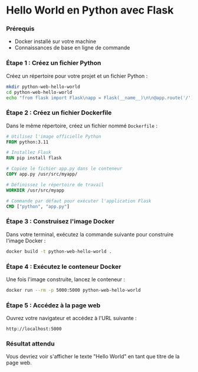# Hello World en Python avec Flask

### Prérequis
- Docker installé sur votre machine
- Connaissances de base en ligne de commande

### Étape 1 : Créez un fichier Python

Créez un répertoire pour votre projet et un fichier Python :
```bash
mkdir python-web-hello-world
cd python-web-hello-world
echo "from flask import Flask\napp = Flask(__name__)\n\n@app.route('/')\ndef hello():\n    return '<h1>Hello World</h1>'\n\nif __name__ == '__main__':\n    app.run(host='0.0.0.0', port=5000)" > app.py
```

### Étape 2 : Créez un fichier Dockerfile

Dans le même répertoire, créez un fichier nommé `Dockerfile` :
```Dockerfile
# Utilisez l'image officielle Python
FROM python:3.11

# Installez Flask
RUN pip install flask

# Copiez le fichier app.py dans le conteneur
COPY app.py /usr/src/myapp/

# Définissez le répertoire de travail
WORKDIR /usr/src/myapp

# Commande par défaut pour exécuter l'application Flask
CMD ["python", "app.py"]
```

### Étape 3 : Construisez l'image Docker

Dans votre terminal, exécutez la commande suivante pour construire l'image Docker :
```bash
docker build -t python-web-hello-world .
```

### Étape 4 : Exécutez le conteneur Docker

Une fois l'image construite, lancez le conteneur :
```bash
docker run --rm -p 5000:5000 python-web-hello-world
```

### Étape 5 : Accédez à la page web

Ouvrez votre navigateur et accédez à l'URL suivante :
```
http://localhost:5000
```

### Résultat attendu
Vous devriez voir s'afficher le texte "Hello World" en tant que titre de la page web.
